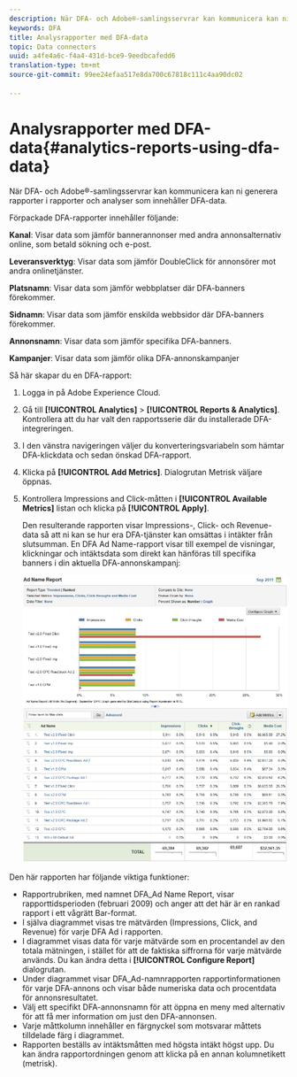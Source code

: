 ```yaml
---
description: När DFA- och Adobe®-samlingsservrar kan kommunicera kan ni generera rapporter i rapporter och analyser som innehåller DFA-data.
keywords: DFA
title: Analysrapporter med DFA-data
topic: Data connectors
uuid: a4fe4a6c-f4a4-431d-bce9-9eedbcafedd6
translation-type: tm+mt
source-git-commit: 99ee24efaa517e8da700c67818c111c4aa90dc02

---
```



# Analysrapporter med DFA-data{#analytics-reports-using-dfa-data}

När DFA- och Adobe®-samlingsservrar kan kommunicera kan ni generera rapporter i rapporter och analyser som innehåller DFA-data.

Förpackade DFA-rapporter innehåller följande:

**Kanal**: Visar data som jämför bannerannonser med andra annonsalternativ online, som betald sökning och e-post.

**Leveransverktyg**: Visar data som jämför DoubleClick för annonsörer mot andra onlinetjänster.

**Platsnamn**: Visar data som jämför webbplatser där DFA-banners förekommer.

**Sidnamn**: Visar data som jämför enskilda webbsidor där DFA-banners förekommer.

**Annonsnamn**: Visar data som jämför specifika DFA-banners.

**Kampanjer**: Visar data som jämför olika DFA-annonskampanjer

Så här skapar du en DFA-rapport:

1. Logga in på Adobe Experience Cloud.
1. Gå till **[!UICONTROL Analytics]** > **[!UICONTROL Reports & Analytics]**. Kontrollera att du har valt den rapportsserie där du installerade DFA-integreringen.

1. I den vänstra navigeringen väljer du konverteringsvariabeln som hämtar DFA-klickdata och sedan önskad DFA-rapport.
1. Klicka på **[!UICONTROL Add Metrics]**. Dialogrutan Metrisk väljare öppnas.
1. Kontrollera Impressions and Click-måtten i **[!UICONTROL Available Metrics]** listan och klicka på **[!UICONTROL Apply]**.

   Den resulterande rapporten visar Impressions-, Click- och Revenue-data så att ni kan se hur era DFA-tjänster kan omsättas i intäkter från slutsumman.
En DFA Ad Name-rapport visar till exempel de visningar, klickningar och intäktsdata som direkt kan hänföras till specifika banners i din aktuella DFA-annonskampanj:

   ![](assets/DFA_ad_name_report-sc15.png)

Den här rapporten har följande viktiga funktioner:

* Rapportrubriken, med namnet DFA_Ad Name Report, visar rapporttidsperioden (februari 2009) och anger att det här är en rankad rapport i ett vågrätt Bar-format.
* I själva diagrammet visas tre mätvärden (Impressions, Click, and Revenue) för varje DFA Ad i rapporten.
* I diagrammet visas data för varje mätvärde som en procentandel av den totala mätningen, i stället för att de faktiska siffrorna för varje mätvärde används. Du kan ändra detta i **[!UICONTROL Configure Report]** dialogrutan.
* Under diagrammet visar DFA_Ad-namnrapporten rapportinformationen för varje DFA-annons och visar både numeriska data och procentdata för annonsresultatet.
* Välj ett specifikt DFA-annonsnamn för att öppna en meny med alternativ för att få mer information om just den DFA-annonsen.
* Varje måttkolumn innehåller en färgnyckel som motsvarar måttets tilldelade färg i diagrammet.
* Rapporten beställs av intäktsmåtten med högsta intäkt högst upp. Du kan ändra rapportordningen genom att klicka på en annan kolumnetikett (metrisk).
